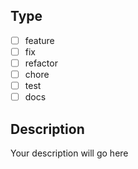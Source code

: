 ## Type

- [ ] feature
- [ ] fix
- [ ] refactor
- [ ] chore
- [ ] test
- [ ] docs

## Description

Your description will go here
